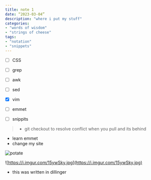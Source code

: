 ```yaml
---
title: note 1
date: “2023-03-04”
description: "where i put my stuff"
categories: 
- "words of wisdom"
- "strings of cheese"
tags:
- "notation"
- "snippets"
---
```


- [ ] CSS 
- [ ]  grep
- [ ] awk
- [ ] sed
- [x] vim
- [ ] emmet
- [ ] snippits


> - git checkout to resolve conflict when you pull and its behind
- learn emmet
- change my site

![potate](https://i.imgur.com/lqYH8Ri.jpeg)

![https://i.imgur.com/15ywSky.jpg](https://i.imgur.com/15ywSky.jpg)
- this was written in dillinger
